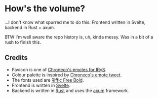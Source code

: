 # How's the volume?

...I don't know what spurred me to do this. Frontend written in Svelte, backend in Rust + axum.

BTW I'm well aware the repo history is, uh, kinda messy. Was in a bit of a rush to finish this.

## Credits

- Favicon is one of [Chroneco's emotes for IRyS](https://twitter.com/chrone_co/status/1426878310328332292).
- Colour palette is inspired by [Chroneco's emote tweet](https://twitter.com/chrone_co/status/1426878310328332292).
- The fonts used are [Riffic Free Bold](https://www.fontspring.com/fonts/inky-type/riffic).
- Frontend is written in [Svelte](https://svelte.dev/).
- Backend is written in [Rust](https://www.rust-lang.org/) and uses the [axum](https://github.com/tokio-rs/axum) framework.
